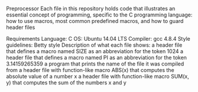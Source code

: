 Preprocessor
Each file in this repository holds code that illustrates an essential concept of programming, specific to the C programming language: how to use macros, most common predefined macros, and how to guard header files

Requirements
Language: C
OS: Ubuntu 14.04 LTS
Compiler: gcc 4.8.4
Style guidelines: Betty style
Description of what each file shows:
a header file that defines a macro named SIZE as an abbreviation for the token 1024
a header file that defines a macro named PI as an abbreviation for the token 3.14159265359
a program that prints the name of the file it was compiled from
a header file with function-like macro ABS(x) that computes the absolute value of a number x
a header file with function-like macro SUM(x, y) that computes the sum of the numbers x and y